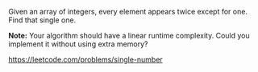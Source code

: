 Given an array of integers, every element appears twice except for one. Find that single one.

**Note:**
Your algorithm should have a linear runtime complexity. Could you implement it without using extra memory?

https://leetcode.com/problems/single-number